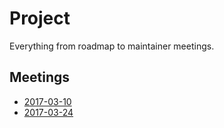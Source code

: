 # Project

Everything from roadmap to maintainer meetings.

## Meetings

- [2017-03-10](./meetings/2017-03-10.md)
- [2017-03-24](./meetings/2017-03-24.md)
